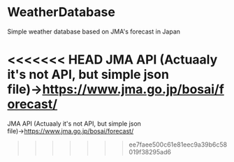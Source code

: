 # WeatherDatabase
Simple weather database based on JMA's forecast in Japan

<<<<<<< HEAD
JMA API (Actuaaly it's not API, but simple json file)→https://www.jma.go.jp/bosai/forecast/
=======
JMA API (Actuaaly it's not API, but simple json file)→https://www.jma.go.jp/bosai/forecast/
>>>>>>> ee7faee500c61e81eec9a39b6c58019f38295ad6
